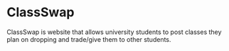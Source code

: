 # ClassSwap
ClassSwap is website that allows university students to post classes they plan on dropping and trade/give them to other students.
